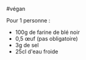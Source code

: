 #végan 

Pour 1 personne :

- 100g de farine de blé noir
- 0,5 œuf (pas obligatoire)
- 3g de sel
- 25cl d'eau froide


